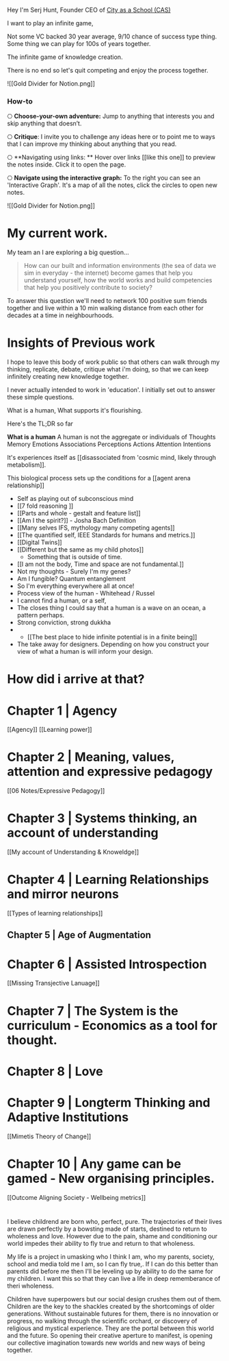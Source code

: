 Hey I'm Serj Hunt, Founder CEO of [City as a School (CAS)](https://cityasaschool.com/)

I want to play an infinite game,

Not some VC backed 30 year average, 9/10 chance of success type thing. Some thing we can play for 100s of years together. 

The infinite game of knowledge creation.

There is no end so let's quit competing and enjoy the process together.

![[Gold Divider for Notion.png]]

### How-to 

⎔ **Choose-your-own adventure:** Jump to anything that interests you and skip anything that doesn’t.

⎔ **Critique**: I invite you to challenge any ideas here or to point me to ways that I can improve my thinking about anything that you read. 

⎔ **Navigating using links: ** Hover over links [[like this one]] to preview the notes inside. Click it to open the page. 

⎔ **Navigate using the interactive graph:** To the right you can see an 'Interactive Graph'. It's a map of all the notes, click the circles to open new notes.

![[Gold Divider for Notion.png]]

# My current work.

My team an I are exploring a big question...

>How can our built and information environments (the sea of data we sim in everyday - the internet) become games that help you understand yourself, how the world works and build competencies that help you positively contribute to society?

To answer this question we'll need to network 100 positive sum friends together and live within a 10 min walking distance from each other for decades at a time in neighbourhoods.


# Insights of Previous work

I hope to leave this body of work public so that others can walk through my thinking, replicate, debate, critique what i'm doing, so that we can keep  infinitely creating new knowledge together.

I never actually intended to work in 'education'. I initially set out to answer these simple questions. 

What is a human, 
What supports it's flourishing.

Here's the TL;DR so far

**What is a human**
A human is not the aggregate or individuals of 
Thoughts
Memory
Emotions
Associations
Perceptions
Actions 
Attention
Intentions 

It's experiences itself as [[disassociated from 'cosmic mind, likely through metabolism]]. 

This biological process sets up the conditions for a [[agent arena relationship]]

- Self as playing out of subconscious mind
- [[7 fold reasoning ]]
- [[Parts and whole - gestalt and feature list]]
- [[Am I the spirit?]] - Josha Bach Definition 
- [[Many selves IFS, mythology many competing agents]]
- [[The quantified self, IEEE Standards for humans and metrics.]]
- [[Digital Twins]]
- [[Different but the same as my child photos]]
	- Something that is outside of time.
- [[I am not the body, Time and space are not fundamental.]]
- Not my thoughts - Surely I'm my genes? 
- Am I fungible? Quantum entanglement 
- So I'm everything everywhere all at once!
- Process view of the human - Whitehead / Russel 
- I cannot find a human, or a self,
- The closes thing I could say that a human is a wave on an ocean, a pattern perhaps. 
- Strong conviction, strong dukkha
- - [[The best place to hide infinite potential is in a finite being]]
- The take away for designers. Depending on how you construct your view of what a human is will inform your design.


# How did i arrive at that?


# Chapter 1 | Agency
[[Agency]]
[[Learning power]]

# Chapter 2 | Meaning, values, attention and expressive pedagogy

[[06 Notes/Expressive Pedagogy]]


# Chapter 3 | Systems thinking, an account of understanding

[[My account of Understanding & Knoweldge]]


# Chapter 4 | Learning Relationships and mirror neurons
[[Types of learning relationships]]

## Chapter 5 | Age of Augmentation

# Chapter 6 | Assisted Introspection
[[Missing Transjective Lanuage]]

# Chapter 7 | The System is the curriculum - Economics as a tool for thought.

# Chapter 8 | Love

# Chapter 9 | Longterm Thinking and Adaptive Institutions
[[Mimetis Theory of Change]]

# Chapter 10 | Any game can be gamed - New organising principles.
[[Outcome Aligning Society - Wellbeing metrics]]










# 

I believe childrend are born who, perfect, pure. The trajectories of their lives are drawn perfectly by a bowsting made of starts, destined to return to wholeness and love. However due to the pain, shame and conditioning our world impedes their ability to fly true and return to that wholeness.

My life is a project in umasking who I think I am, who my parents, society, school and media told me I am, so I can fly true,\. If I can do this better than parents did before me then I'll be leveling up by ability to do the same for my children. I want this so that they can live a life in deep rememberance of theri wholeness. 

Children have superpowers but our social design crushes them out of them. Children are the key to the shackles created by the shortcomings of older generations. Without sustainable futures for them, there is no innovation or progress, no walking through the scientific orchard, or discovery of religious and mystical experience. They are the portal between this world and the future. So opening their creative aperture to manifest, is opening our collective imagination towards new worlds and new ways of being together.

